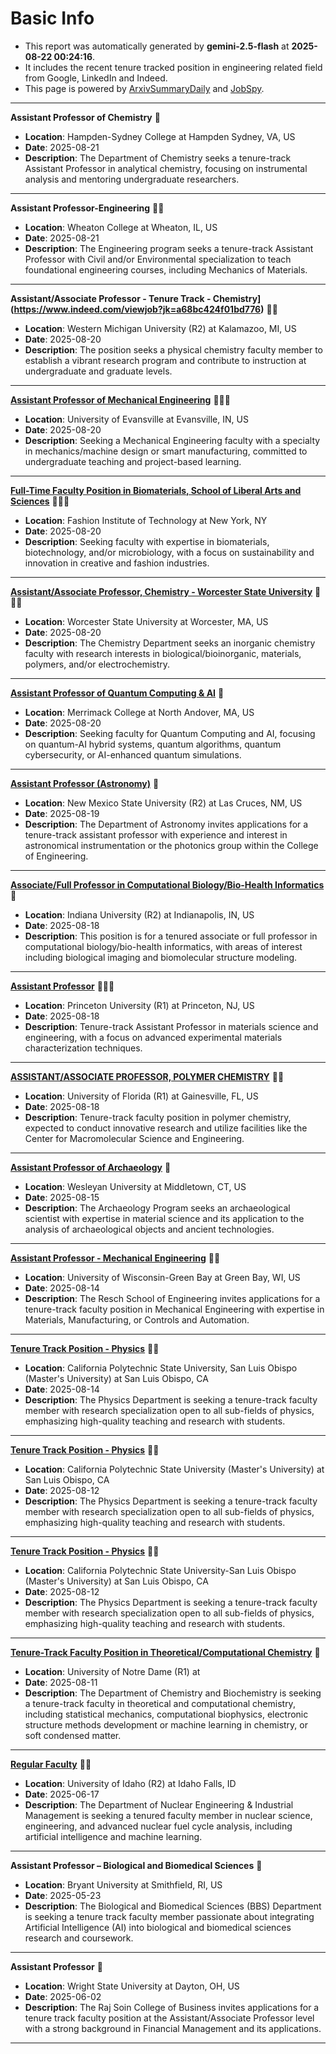 
# Basic Info
- This report was automatically generated by **gemini-2.5-flash** at **2025-08-22 00:24:16**.  
- It includes the recent tenure tracked position in engineering related field from Google, LinkedIn and Indeed.  
- This page is powered by [ArxivSummaryDaily](https://github.com/dong-zehao/ArxivSummaryDaily) and [JobSpy](https://github.com/speedyapply/JobSpy).
---
**Assistant Professor of Chemistry** 🌟
- **Location**: Hampden-Sydney College at Hampden Sydney, VA, US
- **Date**: 2025-08-21
- **Description**: The Department of Chemistry seeks a tenure-track Assistant Professor in analytical chemistry, focusing on instrumental analysis and mentoring undergraduate researchers.
---
**Assistant Professor-Engineering** 🌟🌟
- **Location**: Wheaton College at Wheaton, IL, US
- **Date**: 2025-08-21
- **Description**: The Engineering program seeks a tenure-track Assistant Professor with Civil and/or Environmental specialization to teach foundational engineering courses, including Mechanics of Materials.
---
**Assistant/Associate Professor - Tenure Track - Chemistry](https://www.indeed.com/viewjob?jk=a68bc424f01bd776)** 🌟🌟
- **Location**: Western Michigan University (R2) at Kalamazoo, MI, US
- **Date**: 2025-08-20
- **Description**: The position seeks a physical chemistry faculty member to establish a vibrant research program and contribute to instruction at undergraduate and graduate levels.
---
**[Assistant Professor of Mechanical Engineering](https://www.indeed.com/viewjob?jk=97d329138b14dc71)** 🌟🌟🌟
- **Location**: University of Evansville at Evansville, IN, US
- **Date**: 2025-08-20
- **Description**: Seeking a Mechanical Engineering faculty with a specialty in mechanics/machine design or smart manufacturing, committed to undergraduate teaching and project-based learning.
---
**[Full-Time Faculty Position in Biomaterials, School of Liberal Arts and Sciences](https://www.linkedin.com/jobs/view/4278923654)** 🌟🌟🌟
- **Location**: Fashion Institute of Technology at New York, NY
- **Date**: 2025-08-20
- **Description**: Seeking faculty with expertise in biomaterials, biotechnology, and/or microbiology, with a focus on sustainability and innovation in creative and fashion industries.
---
**[Assistant/Associate Professor, Chemistry - Worcester State University](https://www.indeed.com/viewjob?jk=c9b923027a09a2d6)** 🌟🌟🌟
- **Location**: Worcester State University at Worcester, MA, US
- **Date**: 2025-08-20
- **Description**: The Chemistry Department seeks an inorganic chemistry faculty with research interests in biological/bioinorganic, materials, polymers, and/or electrochemistry.
---
**[Assistant Professor of Quantum Computing & AI](https://www.indeed.com/viewjob?jk=bf67fb60773636f4)** 🌟
- **Location**: Merrimack College at North Andover, MA, US
- **Date**: 2025-08-20
- **Description**: Seeking faculty for Quantum Computing and AI, focusing on quantum-AI hybrid systems, quantum algorithms, quantum cybersecurity, or AI-enhanced quantum simulations.
---
**[Assistant Professor (Astronomy)](https://www.indeed.com/viewjob?jk=ec8cd705abe97353)** 🌟
- **Location**: New Mexico State University (R2) at Las Cruces, NM, US
- **Date**: 2025-08-19
- **Description**: The Department of Astronomy invites applications for a tenure-track assistant professor with experience and interest in astronomical instrumentation or the photonics group within the College of Engineering.
---
**[Associate/Full Professor in Computational Biology/Bio-Health Informatics](https://www.indeed.com/viewjob?jk=be5fa111368f88d8)** 🌟
- **Location**: Indiana University (R2) at Indianapolis, IN, US
- **Date**: 2025-08-18
- **Description**: This position is for a tenured associate or full professor in computational biology/bio-health informatics, with areas of interest including biological imaging and biomolecular structure modeling.
---
**[Assistant Professor](https://www.indeed.com/viewjob?jk=7649791a15815c9d)** 🌟🌟🌟
- **Location**: Princeton University (R1) at Princeton, NJ, US
- **Date**: 2025-08-18
- **Description**: Tenure-track Assistant Professor in materials science and engineering, with a focus on advanced experimental materials characterization techniques.
---
**[ASSISTANT/ASSOCIATE PROFESSOR, POLYMER CHEMISTRY](https://www.indeed.com/viewjob?jk=23d76b3e417e0158)** 🌟🌟
- **Location**: University of Florida (R1) at Gainesville, FL, US
- **Date**: 2025-08-18
- **Description**: Tenure-track faculty position in polymer chemistry, expected to conduct innovative research and utilize facilities like the Center for Macromolecular Science and Engineering.
---
**[Assistant Professor of Archaeology](https://www.indeed.com/viewjob?jk=b4214e5830f273da)** 🌟
- **Location**: Wesleyan University at Middletown, CT, US
- **Date**: 2025-08-15
- **Description**: The Archaeology Program seeks an archaeological scientist with expertise in material science and its application to the analysis of archaeological objects and ancient technologies.
---
**[Assistant Professor - Mechanical Engineering](https://www.indeed.com/viewjob?jk=ece96998e4901b1b)** 🌟🌟
- **Location**: University of Wisconsin-Green Bay at Green Bay, WI, US
- **Date**: 2025-08-14
- **Description**: The Resch School of Engineering invites applications for a tenure-track faculty position in Mechanical Engineering with expertise in Materials, Manufacturing, or Controls and Automation.
---
**[Tenure Track Position - Physics](https://www.linkedin.com/jobs/view/4286076425)** 🌟🌟
- **Location**: California Polytechnic State University, San Luis Obispo (Master's University) at San Luis Obispo, CA
- **Date**: 2025-08-14
- **Description**: The Physics Department is seeking a tenure-track faculty member with research specialization open to all sub-fields of physics, emphasizing high-quality teaching and research with students.
---
**[Tenure Track Position - Physics](https://www.linkedin.com/jobs/view/4283341149)** 🌟🌟
- **Location**: California Polytechnic State University (Master's University) at San Luis Obispo, CA
- **Date**: 2025-08-12
- **Description**: The Physics Department is seeking a tenure-track faculty member with research specialization open to all sub-fields of physics, emphasizing high-quality teaching and research with students.
---
**[Tenure Track Position - Physics](https://www.linkedin.com/jobs/view/4283388840)** 🌟🌟
- **Location**: California Polytechnic State University-San Luis Obispo (Master's University) at San Luis Obispo, CA
- **Date**: 2025-08-12
- **Description**: The Physics Department is seeking a tenure-track faculty member with research specialization open to all sub-fields of physics, emphasizing high-quality teaching and research with students.
---
**[Tenure-Track Faculty Position in Theoretical/Computational Chemistry](https://www.linkedin.com/jobs/view/4283449322)** 🌟
- **Location**: University of Notre Dame (R1) at 
- **Date**: 2025-08-11
- **Description**: The Department of Chemistry and Biochemistry is seeking a tenure-track faculty in theoretical and computational chemistry, including statistical mechanics, computational biophysics, electronic structure methods development or machine learning in chemistry, or soft condensed matter.
---
**[Regular Faculty](https://www.linkedin.com/jobs/view/4252831976)** 🌟🌟
- **Location**: University of Idaho (R2) at Idaho Falls, ID
- **Date**: 2025-06-17
- **Description**: The Department of Nuclear Engineering & Industrial Management is seeking a tenured faculty member in nuclear science, engineering, and advanced nuclear fuel cycle analysis, including artificial intelligence and machine learning.
---
**Assistant Professor – Biological and Biomedical Sciences** 🌟
- **Location**: Bryant University at Smithfield, RI, US
- **Date**: 2025-05-23
- **Description**: The Biological and Biomedical Sciences (BBS) Department is seeking a tenure track faculty member passionate about integrating Artificial Intelligence (AI) into biological and biomedical sciences research and coursework.
---
**Assistant Professor** 🌟
- **Location**: Wright State University at Dayton, OH, US
- **Date**: 2025-06-02
- **Description**: The Raj Soin College of Business invites applications for a tenure track faculty position at the Assistant/Associate Professor level with a strong background in Financial Management and its applications.
---
